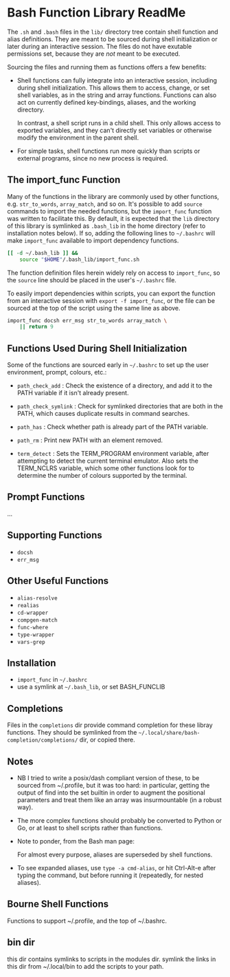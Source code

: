 # Bash Function Library ReadMe

The `.sh` and `.bash` files in the `lib/` directory tree contain shell function and
alias definitions. They are meant to be sourced during shell initialization or later
during an interactive session. The files do not have exutable permissions set, because
they are *not* meant to be executed.

Sourcing the files and running them as functions offers a few benefits:

  - Shell functions can fully integrate into an interactive session, including during
    shell initialization. This allows them to access, change, or set shell variables,
    as in the string and array functions. Functions can also act on currently defined
    key-bindings, aliases, and the working directory.

    In contrast, a shell script runs in a child shell. This only allows access to
    exported variables, and they can't directly set variables or otherwise modify the
    environment in the parent shell.

  - For simple tasks, shell functions run more quickly than scripts or external
    programs, since no new process is required.

## The import_func Function

Many of the functions in the library are commonly used by other functions, e.g.
`str_to_words`, `array_match`, and so on. It's possible to add `source` commands to
import the needed functions, but the `import_func` function was written to facilitate
this. By default, it is expected that the `lib` directory of this library is symlinked
as `.bash_lib` in the home directory (refer to installation notes below). If so, adding
the following lines to `~/.bashrc` will make `import_func` available to import
dependency functions.

```sh
[[ -d ~/.bash_lib ]] &&
    source "$HOME"/.bash_lib/import_func.sh
```

The function definition files herein widely rely on access to `import_func`, so
the `source` line should be placed in the user's `~/.bashrc` file.

To easily import dependencies within scripts, you can export the function from an
interactive session with `export -f import_func`, or the file can be sourced at the
top of the script using the same line as above.

```sh
import_func docsh err_msg str_to_words array_match \
    || return 9
```

## Functions Used During Shell Initialization

Some of the functions are sourced early in `~/.bashrc` to set up the user environment,
prompt, colours, etc.:

  - `path_check_add`
    : Check the existence of a directory, and add it to the PATH variable if it isn't
      already present.

  - `path_check_symlink`
    : Check for symlinked directories that are both in the PATH, which causes duplicate
      results in command searches.

  - `path_has`
    : Check whether path is already part of the PATH variable.

  - `path_rm`
    : Print new PATH with an element removed.

  - `term_detect`
    : Sets the TERM_PROGRAM environment variable, after attempting to detect the
      current terminal emulator. Also sets the TERM_NCLRS variable, which some other
      functions look for to determine the number of colours supported by the terminal.

## Prompt Functions

...

## Supporting Functions

  - `docsh`
  - `err_msg`

## Other Useful Functions

  - `alias-resolve`
  - `realias`
  - `cd-wrapper`
  - `compgen-match`
  - `func-where`
  - `type-wrapper`
  - `vars-grep`

## Installation

  - `import_func` in `~/.bashrc`
  - use a symlink at `~/.bash_lib`, or set BASH_FUNCLIB

## Completions

Files in the `completions` dir provide command completion for these libray functions.
They should be symlinked from the `~/.local/share/bash-completion/completions/` dir,
or copied there.

## Notes

- NB I tried to write a posix/dash compliant version of these, to be sourced from
  ~/.profile, but it was too hard: in particular, getting the output of find into the
  set builtin in order to augment the positional parameters and treat them like an
  array was insurmountable (in a robust way).

- The more complex functions should probably be converted to Python or Go, or at least
  to shell scripts rather than functions.

- Note to ponder, from the Bash man page:

  For almost every purpose, aliases are superseded by shell functions.

- To see expanded aliases, use `type -a cmd-alias`, or hit Ctrl-Alt-e after typing the
  command, but before running it (repeatedly, for nested aliases).
## Bourne Shell Functions

Functions to support ~/.profile, and the top of ~/.bashrc.

## bin dir

this dir contains symlinks to scripts in the modules dir. 
symlink the links in this dir from ~/.local/bin to add the scripts to your path.

